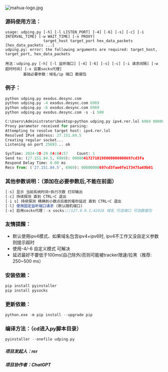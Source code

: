 ![mahua-logo.jpg](https://github.com/game-turn-over-skill-group/udping/blob/main/img/双叶杏子慵懒躺着人生只要躺着就很幸福了随意剪裁1-360缩放72%25今天也是元气满满的一天安逸的很累了.ico)

### 源码使用方法：
```
usage: udping.py [-h] [-l LISTEN_PORT] [-4] [-6] [-s] [-c] [-i INTERVAL_TIME] [-w WAIT_TIME] [-x PROXY]
                 target_host target_port hex_data_packets [hex_data_packets ...]
udping.py: error: the following arguments are required: target_host, target_port, hex_data_packets

用法：udping.py [-h] [-l 监听端口] [-4] [-6] [-s] [-c] [-i 请求间隔] [-w 超时时间] [-x 设置socks代理]
		基础必要参数：域名/ip 端口 数据包
```

### 例子：
```python
python udping.py exodus.desync.com
python udping.py -4 exodus.desync.com 6969
python udping.py -6 exodus.desync.com 6969
python udping.py exodus.desync.com -s -i 500

C:\Users\Administrator\Desktop>python udping.py ipv4.rer.lol 6969 000004172710198000000000697CD3FA -s
Proxy parameter received for parsing:
Attempting to resolve target host: ipv4.rer.lol
Resolved IPv4 address: 27.151.84.5
Creating regular socket...
Listening on port 25693... ok

SysTime: 2024-08-29 04:04:57    Count: 1
Send to: (27.151.84.5, 6969): 000004172710198000000000697cd3fa
Respond Delay Time: 0.00 ms
Recv from: ('27.151.84.5', 6969): 00000000697cd3fae0fe173475a68b01
```

### 其他参数说明：（添加在必要参数后,不能在前面）
```javascript
[-s] 显示 当前系统时间+执行次数 打印输出
[-c] 持续探测 直到 CTRL+C 退出
[-i s] 持续探测 精确到小数点后面的毫秒延迟 直到 CTRL+C 退出
[-l] 使用固定监听端口请求 (默认随机端口)
[-x] 启用socks代理：-x socks://127.0.0.1:42416 域名 可选端口 可选数据包
```


### 友情提醒：
* 默认使用ipv4模式、如果域名包含ipv4+ipv6时, ipv4不工作又没自定义参数 则提示超时
* 使用-4/-6 自定义模式 可解决
* 延迟最好不要低于100ms(自己除外)否则可能被tracker限速/拉黑（推荐: 250~500 ms）


### 安装依赖：
```python
pip install pyinstaller
pip install pysocks
```

### 更新依赖：
```python
python.exe -m pip install --upgrade pip
```

### 编译方法：（cd进入py脚本目录）
```python
pyinstaller --onefile udping.py
```



##### 项目发起人：rer
##### 项目协作者：ChatGPT

